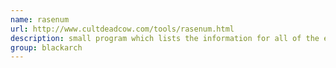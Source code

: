 ```yaml
---
name: rasenum
url: http://www.cultdeadcow.com/tools/rasenum.html
description: small program which lists the information for all of the entries in any phonebook file (.pbk). URL : http://www.cultdeadcow.com/tools/rasenum.html Groups : blackarch blackarch-windows blackarch-recon
group: blackarch
---
```


